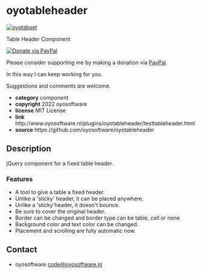 # oyotableheader
<a href="http://oyosoftware.nl/plugins/oyotableheader/testtableheader.html" target="_blank">
  <img src="http://oyosoftware.nl/plugins/oyotableheader/oyotableheader.jpg" alt="oyotabset">
</a>
<p>Table Header Component</p>
<a href="https://www.paypal.com/cgi-bin/webscr?cmd=_donations&amp;currency_code=EUR&amp;business=code@oyosoftware.nl&amp;item_name=donation%20for%20oyotableheader" rel="nofollow">
  <img src="https://www.paypalobjects.com/en_US/i/btn/btn_donate_LG.gif" alt="Donate via PayPal" style="max-width: 100%;vertical-align: top">
</a>
<div>
<p style="max-width: 100%;vertical-align: middle">Please consider supporting me by making a donation via <a href="https://www.paypal.com/cgi-bin/webscr?cmd=_donations&amp;currency_code=EUR&amp;business=code@oyosoftware.nl&amp;item_name=donation%20for%20oyotableheader" rel="nofollow">PayPal</a>.</p>
<p>In this way I can keep working for you.</p>
<p>Suggestions and comments are welcome.</p>
</div>
<ul>
  <li><strong>category</strong> component</li>
  <li><strong>copyright</strong> 2022 oyosoftware </li>
  <li><strong>license</strong> MIT License</li>
  <li><strong>link</strong> http://www.oyosoftware.nl/plugins/oyotableheader/testtableheader.html</li>
  <li><strong>source</strong> https://github.com/oyosoftware/oyotableheader</li>
</ul>
<h2>Description</h2>
<p>jQuery component for a fixed table header.</p>
<h3>Features</h3>
<ul>
  <li>A tool to give a table a fixed header.</li>
  <li>Unlike a 'sticky' header, it can be placed anywhere.</li>
  <li>Unlike a 'sticky'header, it doesn't bounce.</li>
  <li>Be sure to cover the original header.</li>
  <li>Border can be changed and border type can be table, cell or none</li>
  <li>Background color and text color can be changed.</li>
  <li>Placement and scrolling are fully automatic now.</li>
</ul>
<h2>Contact</h2>
<ul>
<li>oyosoftware <a href="mailto:code@oyosoftware.nl">code@oyosoftware.nl</a></li>
</ul>



